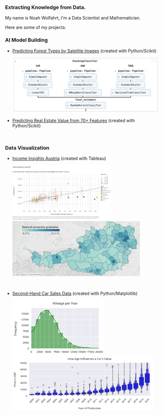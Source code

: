 ### Extracting Knowledge from Data.

My name is Noah Wolfahrt, I'm a Data Scientist and Mathematician.

Here are some of my projects:

### AI Model Building

* [Predicting Forest Types by Satellite Images](https://github.com/wolfno/Model-Building/tree/main/Forest%20Cover%20Prediction) (created with Python/Scikit)

  [<img src="https://github.com/wolfno/Model-Building/blob/main/Forest%20Cover%20Prediction/stack.png" height="180" />](https://github.com/wolfno/Model-Building/tree/main/Forest%20Cover%20Prediction)

* [Predicting Real Estate Value from 70+ Features](https://github.com/wolfno/Model-Building/tree/main/Housing%20Regression) (created with Python/Scikit)

<br>

### Data Visualization

* [Income Insights Austria](https://github.com/wolfno/Data-Visualization/tree/main/Income%20Insights) (created with Tableau)

  [<img src="https://github.com/wolfno/Data-Visualization/blob/main/Education%20and%20Income.png" height="180" />](https://github.com/wolfno/Data-Visualization/blob/main/Income%20Insights/Income%20Insights%20Austria.pdf)
  [<img src="https://github.com/wolfno/Data-Visualization/blob/main/Share%20of%20Graduates.png" height="180" />](https://github.com/wolfno/Data-Visualization/blob/main/Income%20Insights/Income%20Insights%20Austria.pdf)

<br>

* [Second-Hand Car Sales Data](https://github.com/wolfno/Data-Preprocessing/tree/main/UK%20Car%20Sales/) (created with Python/Matplotlib)

  [<img src="https://github.com/wolfno/Data-Preprocessing/blob/main/UK%20Car%20Sales/Resources/car_mileage.png" height="180" />](https://github.com/wolfno/Data-Preprocessing/blob/main/UK%20Car%20Sales/data_preprocessing.ipynb)
  [<img src="https://github.com/wolfno/Data-Preprocessing/blob/main/UK%20Car%20Sales/Resources/car_age.png" height="180" />](https://github.com/wolfno/Data-Preprocessing/blob/main/UK%20Car%20Sales/data_preprocessing.ipynb)
  
